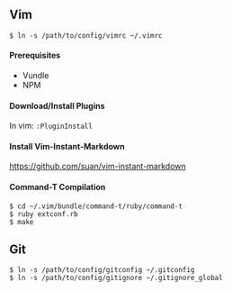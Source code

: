## Vim

    $ ln -s /path/to/config/vimrc ~/.vimrc

#### Prerequisites

- Vundle
- NPM

#### Download/Install Plugins

In vim: `:PluginInstall`

#### Install Vim-Instant-Markdown

https://github.com/suan/vim-instant-markdown

#### Command-T Compilation

	$ cd ~/.vim/bundle/command-t/ruby/command-t
	$ ruby extconf.rb
	$ make

## Git

    $ ln -s /path/to/config/gitconfig ~/.gitconfig
    $ ln -s /path/to/config/gitignore ~/.gitignore_global

